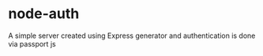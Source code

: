 # node-auth
A simple server created using Express generator and authentication is done via passport js
